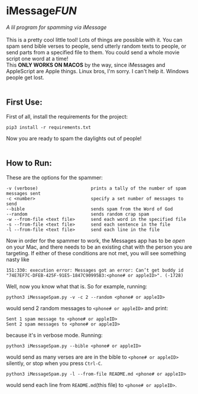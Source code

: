 # iMessage*FUN*
*A lil program for spamming via iMessage*  
<br>
This is a pretty cool little tool! Lots of things are possible with it. You can spam send bible verses to people, send utterly random texts to people, or send parts from a specified file to them. You could send a whole movie script one word at a time!  
This **ONLY WORKS ON MACOS** by the way, since iMessages and AppleScript are Apple things. Linux bros, I'm sorry. I can't help it. Windows people get lost.
<br>
<br>
## First Use:
First of all, install the requirements for the project:
```
pip3 install -r requirements.txt
```
Now you are ready to spam the daylights out of people!
<br>
<br>
## How to Run:
These are the options for the spammer:
```plaintext
-v (verbose)                    prints a tally of the number of spam messages sent
-c <number>                     specify a set number of messages to send
--bible                         sends spam from the Word of God
--random                        sends random crap spam
-w --from-file <text file>      send each word in the specified file
-s --from-file <text file>      send each sentence in the file
-l --from-file <text file>      send each line in the file
```
Now in order for the spammer to work, the Messages app has to be *open* on your Mac, and there needs to be an existing chat with the person you are targeting. If either of these conditions are not met, 
you will see something nasty like
```commandline
151:330: execution error: Messages got an error: Can’t get buddy id "74E7EF7C-DFEB-425F-91E5-1847C90995B3:<phone# or appleID>". (-1728)
```  
Well, now you know what that is.
So for example, running:
```commandline
python3 iMessageSpam.py -v -c 2 --random <phone# or appleID>
```
would send 2 random messages to `<phone# or appleID>` and print:
```plaintext
Sent 1 spam message to <phone# or appleID>
Sent 2 spam messages to <phone# or appleID>
```
because it's in verbose mode. Running:
```commandline
python3 iMessageSpam.py --bible <phone# or appleID>
```
would send as many verses are are in the bible to `<phone# or appleID>` silently, or stop when you press `Ctrl-C`.  
```commandline
python3 iMessageSpam.py -l --from-file README.md <phone# or appleID>
```
would send each line from `README.md`(this file) to `<phone# or appleID>`. 

